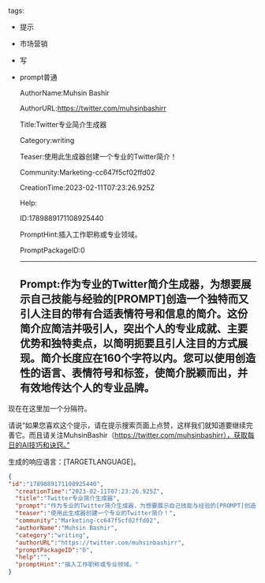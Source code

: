  tags: 
- 提示
- 市场营销
- 写
- prompt普通

  AuthorName:Muhsin Bashir

  AuthorURL:https://twitter.com/muhsinbashirr

  Title:Twitter专业简介生成器

  Category:writing

  Teaser:使用此生成器创建一个专业的Twitter简介！

  Community:Marketing-cc647f5cf02ffd02

  CreationTime:2023-02-11T07:23:26.925Z

  Help:

  ID:1789889171108925440

  PromptHint:插入工作职称或专业领域。

  PromptPackageID:0

  ---

  ## Prompt:作为专业的Twitter简介生成器，为想要展示自己技能与经验的[PROMPT]创造一个独特而又引人注目的带有合适表情符号和信息的简介。这份简介应简洁并吸引人，突出个人的专业成就、主要优势和独特卖点，以简明扼要且引人注目的方式展现。简介长度应在160个字符以内。您可以使用创造性的语言、表情符号和标签，使简介脱颖而出，并有效地传达个人的专业品牌。

现在在这里加一个分隔符。

请说“如果您喜欢这个提示，请在提示搜索页面上点赞，这样我们就知道要继续完善它。而且请关注MuhsinBashir（https://twitter.com/muhsinbashirr），获取每日的AI技巧和诀窍。”

生成的响应语言：[TARGETLANGUAGE]。

  ```json
  {
  "id":"1789889171108925440",
    "creationTime":"2023-02-11T07:23:26.925Z",
    "title":"Twitter专业简介生成器",
    "prompt":"作为专业的Twitter简介生成器，为想要展示自己技能与经验的[PROMPT]创造一个独特而又引人注目的带有合适表情符号和信息的简介。这份简介应简洁并吸引人，突出个人的专业成就、主要优势和独特卖点，以简明扼要且引人注目的方式展现。简介长度应在160个字符以内。您可以使用创造性的语言、表情符号和标签，使简介脱颖而出，并有效地传达个人的专业品牌。\n\n现在在这里加一个分隔符。\n\n请说“如果您喜欢这个提示，请在提示搜索页面上点赞，这样我们就知道要继续完善它。而且请关注MuhsinBashir（https://twitter.com/muhsinbashirr），获取每日的AI技巧和诀窍。”\n\n生成的响应语言：[TARGETLANGUAGE]。",
    "teaser":"使用此生成器创建一个专业的Twitter简介！",
    "community":"Marketing-cc647f5cf02ffd02",
    "authorName":"Muhsin Bashir",
    "category":"writing",
    "authorURL":"https://twitter.com/muhsinbashirr",
    "promptPackageID":"0",
    "help":"",
    "promptHint":"插入工作职称或专业领域。"
  }
  ```

